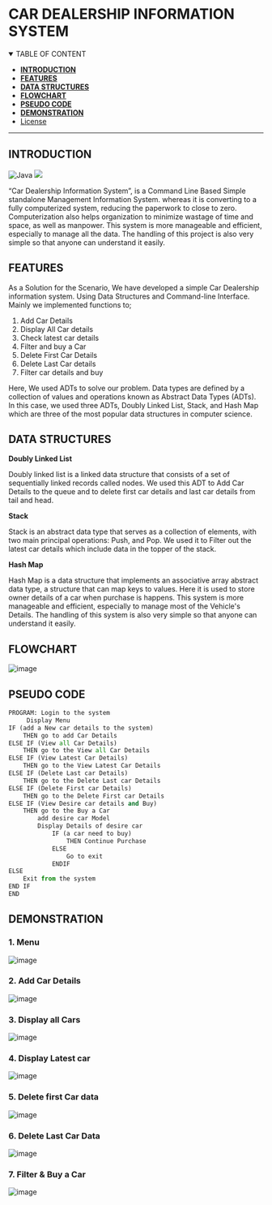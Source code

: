 # CAR DEALERSHIP INFORMATION SYSTEM

<details open="open">
<summary>TABLE OF CONTENT</summary>

- [**INTRODUCTION**](#introduction)
- [**FEATURES**](#features)
- [**DATA STRUCTURES**](#data-structures)
- [**FLOWCHART**](#flowchart)
- [**PSEUDO CODE**](#pseudo-code)
- [**DEMONSTRATION**](#demonstration)
- [License](#license)
</details>

---

## INTRODUCTION

![Java](https://img.shields.io/badge/Java-ED8B00?style=for-the-badge&logo=java&logoColor=white) <img src="https://img.shields.io/badge/IntelliJ_IDEA-000000.svg?style=for-the-badge&logo=intellij-idea&logoColor=white" />

“Car Dealership Information System”, is a Command Line Based Simple standalone Management Information System. whereas it is converting to a fully computerized system, reducing the paperwork to close to zero. Computerization also helps organization to minimize wastage of time and space, as well as manpower. This system is more manageable and efficient, especially to manage all the data. The handling of this project is also very simple so that anyone can understand it easily.


## FEATURES

As a Solution for the Scenario, We have developed a simple Car Dealership information system. Using Data Structures and Command-line Interface.
Mainly we implemented functions to; 
1. Add Car Details 
2. Display All Car details 
3. Check latest car details
4. Filter and buy a Car
5. Delete First Car Details 
6. Delete Last Car details 
7. Filter car details and buy
 
Here, We used ADTs to solve our problem. Data types are defined by a collection of values and operations known as Abstract Data Types (ADTs). In this case, we used three ADTs, Doubly Linked List, Stack, and Hash Map which are three of the most popular data structures in computer science.


## DATA STRUCTURES

**Doubly Linked List**

Doubly linked list is a linked data structure that consists of a set of sequentially linked records called nodes. We used this ADT to Add Car Details to the queue and to delete first car details and last car details from tail and head.

**Stack**

Stack is an abstract data type that serves as a collection of elements, with two main principal operations: Push, and Pop. We used it to Filter out the latest car details which include data in the topper of the stack.

**Hash Map**

Hash Map is a data structure that implements an associative array abstract data type, a structure that can map keys to values. Here it is used to store owner details of a car when purchase is happens.
This system is more manageable and efficient, especially to manage most of the Vehicle's Details.  The handling of this system is also very simple so that anyone can understand it easily.

## FLOWCHART

![image](https://user-images.githubusercontent.com/64683688/158532753-2c77d2fc-f253-412a-908f-20f395efdadd.png)

## PSEUDO CODE

```python
PROGRAM: Login to the system
	 Display Menu
IF (add a New car details to the system)
	THEN go to add Car Details
ELSE IF (View all Car Details)
	THEN go to the View all Car Details
ELSE IF (View Latest Car Details)
	THEN go to the View Latest Car Details
ELSE IF (Delete Last car Details)
	THEN go to the Delete Last car Details
ELSE IF (Delete First car Details)
	THEN go to the Delete First car Details
ELSE IF (View Desire car details and Buy)
	THEN go to the Buy a Car
		add desire car Model
		Display Details of desire car
			IF (a car need to buy)
				THEN Continue Purchase
			ELSE
				Go to exit
			ENDIF
ELSE
	Exit from the system
END IF
END
```

## DEMONSTRATION

### 1.	Menu

![image](https://user-images.githubusercontent.com/64683688/158532982-187a773d-6ec7-4e31-a692-aee73a797b36.png)

### 2.	Add Car Details

![image](https://user-images.githubusercontent.com/64683688/158533036-e31230ae-30fb-4f1e-b080-89667112c134.png)

### 3.	Display all Cars

![image](https://user-images.githubusercontent.com/64683688/158533069-078c1bc2-1adc-4680-9177-53544c53dd85.png)

### 4.	Display Latest car

![image](https://user-images.githubusercontent.com/64683688/158533106-fafd01a9-21cb-4d55-a8ec-8aa77d681b40.png)

### 5.	Delete first Car data

![image](https://user-images.githubusercontent.com/64683688/158533149-5f8b5bc3-900a-4b30-bff5-38e248789fb7.png)

### 6.	Delete Last Car Data

![image](https://user-images.githubusercontent.com/64683688/158533207-ec75965e-1d18-418d-add6-8d48b8616a5a.png)

### 7.	Filter & Buy a Car

![image](https://user-images.githubusercontent.com/64683688/158533294-c4763a98-ac58-44a6-9dac-a2902d1b1075.png)

